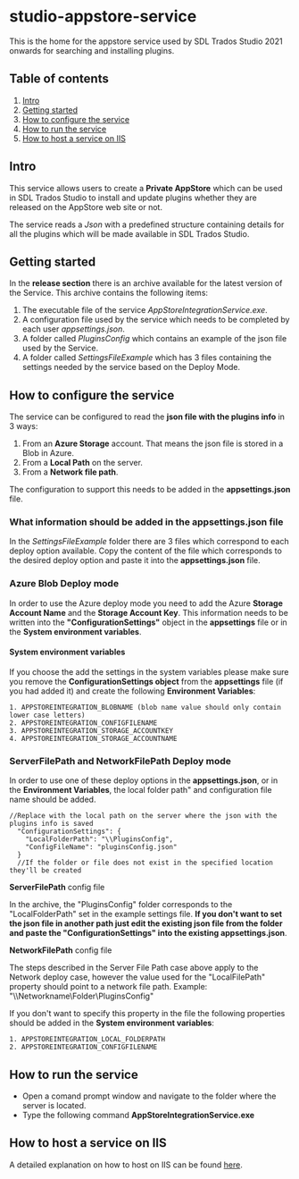 # studio-appstore-service
This is the home for the appstore service used by SDL Trados Studio 2021 onwards for searching and installing plugins.

## Table of contents 

1. [Intro](#intro)
2. [Getting started](#getting-started)
3. [How to configure the service](#service-cofig)
4. [How to run the service](#service-run)
5. [How to host a service on IIS](#service-IIS)

## Intro
This service allows users to create a **Private AppStore** which can be used in SDL Trados Studio to install and update plugins whether they are released on the AppStore web site or not.

The service reads a *Json* with a predefined structure containing details for all the plugins which will be made available in SDL Trados Studio.

## Getting started
In the **release section** there is an archive available for the latest version of the Service. This archive contains the following items:
1. The executable file of the service *AppStoreIntegrationService.exe*.
2. A configuration file used by the service which needs to be completed by each user *appsettings.json*.
3. A folder called *PluginsConfig* which contains an example of the json file used by the Service. 
4. A folder called *SettingsFileExample* which has 3 files containing the settings needed by the service based on the Deploy Mode.

## How to configure the service
The service can be configured to read the **json file with the plugins info** in 3 ways:
1. From an **Azure Storage** account. That means the json file is stored in a Blob in Azure.
2. From a **Local Path** on the server.
3. From a **Network file path**.

The configuration to support this needs to be added in the **appsettings.json** file.

### What information should be added in the appsettings.json file

In the *SettingsFileExample* folder there are 3 files which correspond to each deploy option available. Copy the content of the file which corresponds to the desired deploy option and paste it into the **appsettings.json** file.

### Azure Blob Deploy mode
In order to use the Azure deploy mode you need to add the Azure **Storage Account Name** and the **Storage Account Key**. This information needs to be written into the **"ConfigurationSettings"** object in the **appsettings** file or in the **System environment variables**.

#### System environment variables
If you choose the add the settings in the system variables please make sure you remove the **ConfigurationSettings object** from the **appsettings** file (if you had added it) and create the following **Environment Variables**: 
```
1. APPSTOREINTEGRATION_BLOBNAME (blob name value should only contain lower case letters)
2. APPSTOREINTEGRATION_CONFIGFILENAME
3. APPSTOREINTEGRATION_STORAGE_ACCOUNTKEY
4. APPSTOREINTEGRATION_STORAGE_ACCOUNTNAME
```
### ServerFilePath and NetworkFilePath Deploy mode
In order to use one of these deploy options in the **appsettings.json**, or in the **Environment Variables**, the local folder path" and configuration file name should be added.

```
//Replace with the local path on the server where the json with the plugins info is saved
  "ConfigurationSettings": {
    "LocalFolderPath": "\\PluginsConfig",
	"ConfigFileName": "pluginsConfig.json"
  }
  //If the folder or file does not exist in the specified location they'll be created
  ```
**ServerFilePath** config file
 
In the archive, the "PluginsConfig" folder corresponds to the "LocalFolderPath" set in the example settings file. **If you don't want to set the json file in another path just edit the existing json file from the folder and paste the "ConfigurationSettings" into the existing appsettings.json**.
  
  **NetworkFilePath** config file
  
The steps described in the Server File Path case above apply to the Network deploy case, however the value used for the "LocalFilePath" property should point to a network file path.
Example: "\\\\Networkname\\Folder\\PluginsConfig"

If you don't want to specify this property in the file the following properties should be added in the **System environment variables**:

 ```
1. APPSTOREINTEGRATION_LOCAL_FOLDERPATH
2. APPSTOREINTEGRATION_CONFIGFILENAME
```

## How to run the service

- Open a comand prompt window and navigate to the folder where the server is located. 
- Type the following command **AppStoreIntegrationService.exe**

## How to host a service on IIS
A detailed explanation on how to host on IIS can be found [here](https://www.guru99.com/deploying-website-iis.html).



